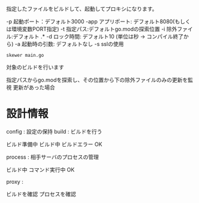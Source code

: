 指定したファイルをビルドして、起動してプロキシになります。

-p 起動ポート：デフォルト3000
-app アプリポート: デフォルト8080(もしくは環境変数PORT指定)
-t 指定パス:デフォルトgo.modの探索位置
-i 除外ファイル:デフォルト .*
-d ロック時間: デフォルト10 (単位は秒 -> コンパイル終了から)
-a 起動時の引数: デフォルトなし
-s sslの使用

    skewer main.go

対象のビルドを行います

指定パスからgo.modを探索し、その位置から下の除外ファイルのみの更新を監視
更新があった場合



# 設計情報

config : 設定の保持
build : ビルドを行う

ビルド準備中
ビルド中
ビルドエラー
OK

process : 相手サーバのプロセスの管理

ビルド中
コマンド実行中
OK

proxy : 

ビルドを確認
プロセスを確認

